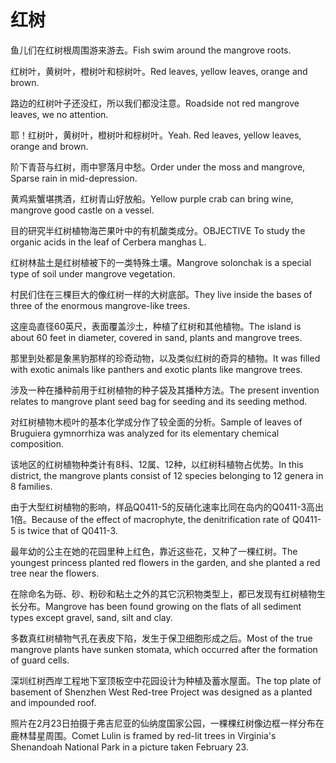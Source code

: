 # 红树

<p><span class="chinese">鱼儿们在红树根周围游来游去。</span><span class="english">Fish swim around the mangrove roots.</span></p>

<p><span class="chinese">红树叶，黄树叶，橙树叶和棕树叶。</span><span class="english">Red leaves, yellow leaves, orange and brown.</span></p>

<p><span class="chinese">路边的红树叶子还没红，所以我们都没注意。</span><span class="english">Roadside not red mangrove leaves, we no attention.</span></p>

<p><span class="chinese">耶！红树叶，黄树叶，橙树叶和棕树叶。</span><span class="english">Yeah. Red leaves, yellow leaves, orange and brown.</span></p>

<p><span class="chinese">阶下青苔与红树，雨中寥落月中愁。</span><span class="english">Order under the moss and mangrove, Sparse rain in mid-depression.</span></p>

<p><span class="chinese">黄鸡紫蟹堪携酒，红树青山好放船。</span><span class="english">Yellow purple crab can bring wine, mangrove good castle on a vessel.</span></p>

<p><span class="chinese">目的研究半红树植物海芒果叶中的有机酸类成分。</span><span class="english">OBJECTIVE To study the organic acids in the leaf of Cerbera manghas L.</span></p>

<p><span class="chinese">红树林盐土是红树植被下的一类特殊土壤。</span><span class="english">Mangrove solonchak is a special type of soil under mangrove vegetation.</span></p>

<p><span class="chinese">村民们住在三棵巨大的像红树一样的大树底部。</span><span class="english">They live inside the bases of three of the enormous mangrove-like trees.</span></p>

<p><span class="chinese">这座岛直径60英尺，表面覆盖沙土，种植了红树和其他植物。</span><span class="english">The island is about 60 feet in diameter, covered in sand, plants and mangrove trees.</span></p>

<p><span class="chinese">那里到处都是象黑豹那样的珍奇动物，以及类似红树的奇异的植物。</span><span class="english">It was filled with exotic animals like panthers and exotic plants like mangrove trees.</span></p>

<p><span class="chinese">涉及一种在播种前用于红树植物的种子袋及其播种方法。</span><span class="english">The present invention relates to mangrove plant seed bag for seeding and its seeding method.</span></p>

<p><span class="chinese">对红树植物木榄叶的基本化学成分作了较全面的分析。</span><span class="english">Sample of leaves of Bruguiera gymnorrhiza was analyzed for its elementary chemical composition.</span></p>

<p><span class="chinese">该地区的红树植物种类计有8科、12属、12种，以红树科植物占优势。</span><span class="english">In this district, the mangrove plants consist of 12 species belonging to 12 genera in 8 families.</span></p>

<p><span class="chinese">由于大型红树植物的影响，样品Q0411-5的反硝化速率比同在岛内的Q0411-3高出1倍。</span><span class="english">Because of the effect of macrophyte, the denitrification rate of Q0411-5 is twice that of Q0411-3.</span></p>

<p><span class="chinese">最年幼的公主在她的花园里种上红色，靠近这些花，又种了一棵红树。</span><span class="english">The youngest princess planted red flowers in the garden, and she planted a red tree near the flowers.</span></p>

<p><span class="chinese">在除命名为砾、砂、粉砂和粘土之外的其它沉积物类型上，都已发现有红树植物生长分布。</span><span class="english">Mangrove has been found growing on the flats of all sediment types except gravel, sand, silt and clay.</span></p>

<p><span class="chinese">多数真红树植物气孔在表皮下陷，发生于保卫细胞形成之后。</span><span class="english">Most of the true mangrove plants have sunken stomata, which occurred after the formation of guard cells.</span></p>

<p><span class="chinese">深圳红树西岸工程地下室顶板空中花园设计为种植及蓄水屋面。</span><span class="english">The top plate of basement of Shenzhen West Red-tree Project was designed as a planted and impounded roof.</span></p>

<p><span class="chinese">照片在2月23日拍摄于弗吉尼亚的仙纳度国家公园，一棵棵红树像边框一样分布在鹿林彗星周围。</span><span class="english">Comet Lulin is framed by red-lit trees in Virginia's Shenandoah National Park in a picture taken February 23.</span></p>


